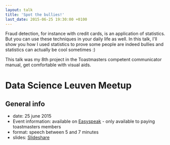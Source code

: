 ```yaml
---
layout: talk
title: 'Spot the bullies!'
last_date: 2015-06-25 19:30:00 +0100
---
```

Fraud detection, for instance with credit cards, is an application of statistics. But you can use these techniques in your daily life as well. In this talk, I'll show you how I used statistics to prove some people are indeed bullies and statistics can actually be cool sometimes :)

This talk was my 8th project in the Toastmasters competent communicator manual, get comfortable with visual aids.

# Data Science Leuven Meetup

## General info
* date: 25 june 2015
* Event information: available on [Easyspeak](https://tmclub.eu/view_meeting.php?t=53632) - only available to paying toastmasters members
* format: speech between 5 and 7 minutes
* slides: [Slideshare](https://www.slideshare.net/slideshow/embed_code/key/vSEDLFWmQ0Bhmd)
